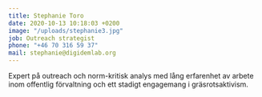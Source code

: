 ```yaml
---
title: Stephanie Toro
date: 2020-10-13 10:18:03 +0200
image: "/uploads/stephanie3.jpg"
job: Outreach strategist
phone: "+46 70 316 59 37"
mail: stephanie@digidemlab.org
---
```


Expert på outreach och norm-kritisk analys med lång erfarenhet av arbete inom offentlig förvaltning och ett stadigt engagemang i gräsrotsaktivism.
